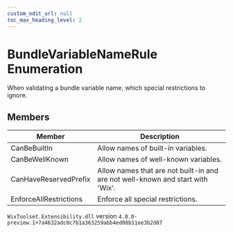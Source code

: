 ```yaml
---
custom_edit_url: null
toc_max_heading_level: 2
---
```

# BundleVariableNameRule Enumeration
When validating a bundle variable name, which special restrictions to ignore.
## Members
| Member | Description |
| ------ | ----------- |
| CanBeBuiltIn | Allow names of built-in variables. |
| CanBeWellKnown | Allow names of well-known variables. |
| CanHaveReservedPrefix | Allow names that are not built-in and are not well-known and start with 'Wix'. |
| EnforceAllRestrictions | Enforce all special restrictions. |
`WixToolset.Extensibility.dll` version `4.0.0-preview.1+7a4632adc0c7b1a363259abb4ed08b11ee3b2d87`
